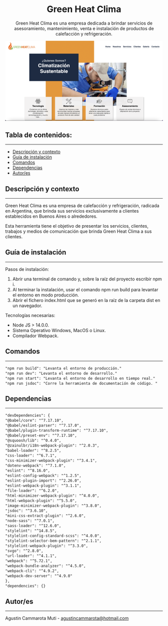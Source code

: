<h1 align="center">Green Heat Clima</h1>
<p align="center"> Green Heat Clima es una empresa dedicada a brindar servicios de asesoramiento, mantenimiento, venta e instalación de productos de calefacción y refrigeración. </p>
<p align="center"><img src="src/assets/images/cover.png"/></p> 

## Tabla de contenidos:
---

- [Descripción y contexto](#descripción-y-contexto)
- [Guía de instalación](#guía-de-instalación)
- [Comandos](#comandos)
- [Dependencias](#dependencias)
- [Autor/es](#autores)

## Descripción y contexto
---

Green Heat Clima es una empresa de calefacción y refrigeración, radicada en Argentina, que brinda sus servicios exclusivamente a clientes establecidos en Buenos Aires o alrededores.

Esta herramienta tiene el objetivo de presentar los servicios, clientes, trabajos y medios de comunicación que brinda Green Heat Clima a sus clientes.

## Guía de instalación
---

Pasos de instalación:
1. Abrir una terminal de comando y, sobre la raíz del proyecto escribir npm i.
2. Al terminar la instalación, usar el comando npm run build para levantar el entorno en modo producción.
3. Abrir el fichero index.html que se generó en la raíz de la carpeta dist en un navegador.

Tecnologías necesarias:
- Node JS > 14.0.0.
- Sistema Operativo Windows, MacOS o Linux.
- Compilador Webpack.

## Comandos
---

    "npm run build": "Levanta el entorno de producción."
    "npm run dev": "Levanta el entorno de desarrollo."
    "npm run start": "Levanta el entorno de desarrollo en tiempo real."
    "npm run jsdoc": "Corre la herramienta de documentación de código. "


## Dependencias
---

    "devDependencies": {
    "@babel/core": "^7.17.10",
    "@babel/eslint-parser": "^7.17.0",
    "@babel/plugin-transform-runtime": "^7.17.10",
    "@babel/preset-env": "^7.17.10",
    "@squoosh/lib": "^0.4.0",
    "@zainulbr/i18n-webpack-plugin": "^2.0.3",
    "babel-loader": "^8.2.5",
    "css-loader": "^6.7.1",
    "css-minimizer-webpack-plugin": "^3.4.1",
    "dotenv-webpack": "^7.1.0",
    "eslint": "^8.16.0",
    "eslint-config-webpack": "^1.2.5",
    "eslint-plugin-import": "^2.26.0",
    "eslint-webpack-plugin": "^3.1.1",
    "file-loader": "^6.2.0",
    "html-minimizer-webpack-plugin": "^4.0.0",
    "html-webpack-plugin": "^5.5.0",
    "image-minimizer-webpack-plugin": "^3.8.0",
    "jsdoc": "^3.6.10",
    "mini-css-extract-plugin": "^2.6.0",
    "node-sass": "^7.0.1",
    "sass-loader": "^12.6.0",
    "stylelint": "^14.8.5",
    "stylelint-config-standard-scss": "^4.0.0",
    "stylelint-selector-bem-pattern": "^2.1.1",
    "stylelint-webpack-plugin": "^3.3.0",
    "svgo": "^2.8.0",
    "url-loader": "^4.1.1",
    "webpack": "^5.72.1",
    "webpack-bundle-analyzer": "^4.5.0",
    "webpack-cli": "^4.9.2",
    "webpack-dev-server": "^4.9.0" 
    },
    "dependencies": {}

## Autor/es
---

Agustin Cammarota Muti - agustincammarota@hotmail.com 

